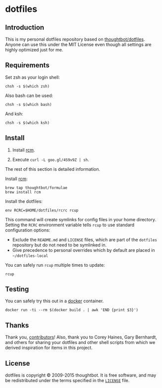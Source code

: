 dotfiles
========

Introduction
------------

This is my personal dotfiles repository based on [thoughtbot/dotfiles](https://github.com/thoughtbot/dotfiles).
Anyone can use this under the MIT License even though all settings are highly optimized just for me.

Requirements
------------

Set zsh as your login shell:

    chsh -s $(which zsh)

Also bash can be used:

    chsh -s $(which bash)

And ksh:

    chsh -s $(which ksh)

Install
-------

1. Install [rcm](https://github.com/thoughtbot/rcm).

2. Execute `curl -L goo.gl/4S9v9Z | sh`.

The rest of this section is detailed information.

Install [rcm](https://github.com/thoughtbot/rcm):

    brew tap thoughtbot/formulae
    brew install rcm

Install the dotfiles:

    env RCRC=$HOME/dotfiles/rcrc rcup

This command will create symlinks for config files in your home directory.
Setting the `RCRC` environment variable tells `rcup` to use standard
configuration options:

* Exclude the `README.md` and `LICENSE` files, which are part of
  the `dotfiles` repository but do not need to be symlinked in.
* Give precedence to personal overrides which by default are placed in
  `~/dotfiles-local`

You can safely run `rcup` multiple times to update:

    rcup

Testing
-------

You can safely try this out in a [docker](https://www.docker.com/) container.

    docker run -ti --rm $(docker build . | awk 'END {print $3}')

Thanks
------

Thank you, [contributors](https://github.com/thoughtbot/dotfiles/contributors)!
Also, thank you to Corey Haines, Gary Bernhardt, and others for sharing your
dotfiles and other shell scripts from which we derived inspiration for items
in this project.

License
-------

dotfiles is copyright © 2009-2015 thoughtbot. It is free software, and may be
redistributed under the terms specified in the [`LICENSE`] file.

[`LICENSE`]: /LICENSE

